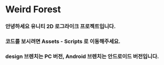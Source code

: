 # Weird Forest

### 안녕하세요 유니티 2D 로그라이크 프로젝트입니다.
### 코드를 보시려면 Assets - Scripts 로 이동해주세요.

### design 브렌치는 PC 버전, Android 브렌치는 안드로이드 버전입니다.
